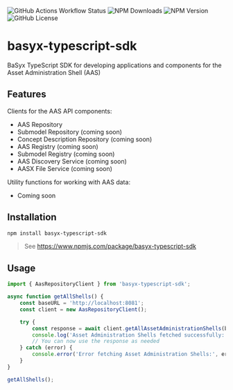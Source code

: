 ![GitHub Actions Workflow Status](https://img.shields.io/github/actions/workflow/status/eclipse-basyx/basyx-typescript-sdk/publish.yml)
![NPM Downloads](https://img.shields.io/npm/dw/basyx-typescript-sdk)
![NPM Version](https://img.shields.io/npm/v/basyx-typescript-sdk)
![GitHub License](https://img.shields.io/github/license/eclipse-basyx/basyx-typescript-sdk)

# basyx-typescript-sdk

BaSyx TypeScript SDK for developing applications and components for the Asset Administration Shell (AAS)

## Features

Clients for the AAS API components:
- AAS Repository
- Submodel Repository (coming soon)
- Concept Description Repository (coming soon)
- AAS Registry (coming soon)
- Submodel Registry (coming soon)
- AAS Discovery Service (coming soon)
- AASX File Service (coming soon)

Utility functions for working with AAS data:
- Coming soon

## Installation

```bash
npm install basyx-typescript-sdk
```

> See https://www.npmjs.com/package/basyx-typescript-sdk

## Usage

```typescript
import { AasRepositoryClient } from 'basyx-typescript-sdk';

async function getAllShells() {
    const baseURL = 'http://localhost:8081';
    const client = new AasRepositoryClient();

    try {
        const response = await client.getAllAssetAdministrationShells(baseURL);
        console.log('Asset Administration Shells fetched successfully:', response);
        // You can now use the response as needed
    } catch (error) {
        console.error('Error fetching Asset Administration Shells:', error);
    }
}

getAllShells();
```
